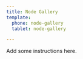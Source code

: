 ```yaml
---
title: Node Gallery
template:
  phone: node-gallery
  tablet: node-gallery

---
```


Add some instructions here.
